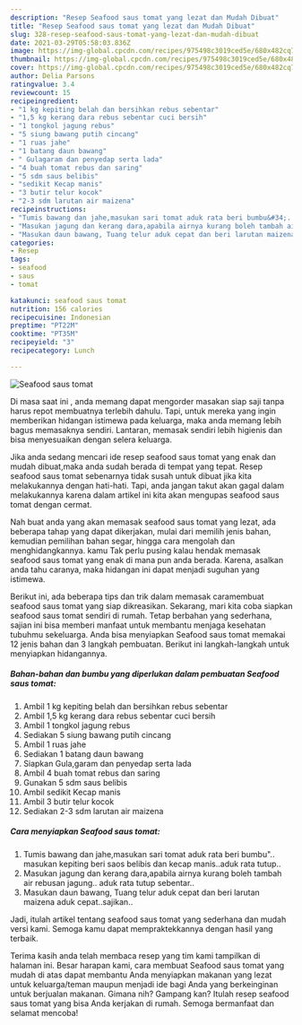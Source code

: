 ```yaml
---
description: "Resep Seafood saus tomat yang lezat dan Mudah Dibuat"
title: "Resep Seafood saus tomat yang lezat dan Mudah Dibuat"
slug: 328-resep-seafood-saus-tomat-yang-lezat-dan-mudah-dibuat
date: 2021-03-29T05:58:03.836Z
image: https://img-global.cpcdn.com/recipes/975498c3019ced5e/680x482cq70/seafood-saus-tomat-foto-resep-utama.jpg
thumbnail: https://img-global.cpcdn.com/recipes/975498c3019ced5e/680x482cq70/seafood-saus-tomat-foto-resep-utama.jpg
cover: https://img-global.cpcdn.com/recipes/975498c3019ced5e/680x482cq70/seafood-saus-tomat-foto-resep-utama.jpg
author: Delia Parsons
ratingvalue: 3.4
reviewcount: 15
recipeingredient:
- "1 kg kepiting belah dan bersihkan rebus sebentar"
- "1,5 kg kerang dara rebus sebentar cuci bersih"
- "1 tongkol jagung rebus"
- "5 siung bawang putih cincang"
- "1 ruas jahe"
- "1 batang daun bawang"
- " Gulagaram dan penyedap serta lada"
- "4 buah tomat rebus dan saring"
- "5 sdm saus belibis"
- "sedikit Kecap manis"
- "3 butir telur kocok"
- "2-3 sdm larutan air maizena"
recipeinstructions:
- "Tumis bawang dan jahe,masukan sari tomat aduk rata beri bumbu&#34;.. masukan kepiting beri saos belibis dan kecap manis..aduk rata tutup.."
- "Masukan jagung dan kerang dara,apabila airnya kurang boleh tambah air rebusan jagung.. aduk rata tutup sebentar.."
- "Masukan daun bawang, Tuang telur aduk cepat dan beri larutan maizena aduk cepat..sajikan.."
categories:
- Resep
tags:
- seafood
- saus
- tomat

katakunci: seafood saus tomat 
nutrition: 156 calories
recipecuisine: Indonesian
preptime: "PT22M"
cooktime: "PT35M"
recipeyield: "3"
recipecategory: Lunch

---
```



![Seafood saus tomat](https://img-global.cpcdn.com/recipes/975498c3019ced5e/680x482cq70/seafood-saus-tomat-foto-resep-utama.jpg)

Di masa  saat ini , anda memang dapat mengorder masakan siap saji tanpa harus repot membuatnya terlebih dahulu. Tapi, untuk mereka yang ingin memberikan hidangan istimewa pada keluarga, maka anda memang lebih bagus memasaknya sendiri. Lantaran, memasak sendiri lebih higienis dan bisa menyesuaikan dengan selera keluarga.

Jika anda sedang mencari ide resep seafood saus tomat yang enak dan mudah dibuat,maka anda sudah berada di tempat yang tepat. Resep seafood saus tomat  sebenarnya tidak susah untuk dibuat jika kita melakukannya dengan hati-hati. Tapi, anda jangan takut akan gagal dalam melakukannya 
karena dalam artikel ini kita akan mengupas seafood saus tomat dengan cermat.  



Nah buat anda yang akan memasak seafood saus tomat yang lezat, ada beberapa tahap yang dapat dikerjakan, mulai dari memilih jenis bahan, kemudian pemilihan bahan segar, hingga cara mengolah dan menghidangkannya. kamu Tak perlu pusing kalau hendak memasak seafood saus tomat yang enak di mana pun anda berada. Karena, asalkan anda  tahu caranya, maka hidangan ini dapat menjadi suguhan yang istimewa.

Berikut ini, ada beberapa tips dan trik dalam memasak caramembuat seafood saus tomat yang siap dikreasikan. Sekarang, mari kita coba siapkan seafood saus tomat sendiri di rumah. Tetap berbahan yang sederhana, sajian ini bisa memberi manfaat untuk membantu menjaga kesehatan tubuhmu sekeluarga. Anda bisa menyiapkan Seafood saus tomat memakai 12 jenis bahan dan 3 langkah pembuatan. Berikut ini langkah-langkah untuk menyiapkan hidangannya.

<!--inarticleads1-->

##### Bahan-bahan dan bumbu yang diperlukan dalam pembuatan Seafood saus tomat:

1. Ambil 1 kg kepiting belah dan bersihkan rebus sebentar
1. Ambil 1,5 kg kerang dara rebus sebentar cuci bersih
1. Ambil 1 tongkol jagung rebus
1. Sediakan 5 siung bawang putih cincang
1. Ambil 1 ruas jahe
1. Sediakan 1 batang daun bawang
1. Siapkan  Gula,garam dan penyedap serta lada
1. Ambil 4 buah tomat rebus dan saring
1. Gunakan 5 sdm saus belibis
1. Ambil sedikit Kecap manis
1. Ambil 3 butir telur kocok
1. Sediakan 2-3 sdm larutan air maizena




<!--inarticleads2-->

##### Cara menyiapkan Seafood saus tomat:

1. Tumis bawang dan jahe,masukan sari tomat aduk rata beri bumbu&#34;.. masukan kepiting beri saos belibis dan kecap manis..aduk rata tutup..
1. Masukan jagung dan kerang dara,apabila airnya kurang boleh tambah air rebusan jagung.. aduk rata tutup sebentar..
1. Masukan daun bawang, Tuang telur aduk cepat dan beri larutan maizena aduk cepat..sajikan..




Jadi, itulah artikel tentang  seafood saus tomat  yang sederhana dan mudah versi kami. Semoga kamu dapat mempraktekkannya dengan hasil yang terbaik. 

Terima kasih anda telah membaca resep yang tim kami tampilkan di halaman ini. Besar harapan kami, cara membuat  Seafood saus tomat yang mudah di atas dapat membantu Anda menyiapkan makanan yang lezat untuk keluarga/teman maupun menjadi ide bagi Anda yang berkeinginan untuk berjualan makanan. Gimana nih? Gampang kan? Itulah resep seafood saus tomat yang bisa Anda kerjakan di rumah. Semoga bermanfaat dan selamat mencoba!

